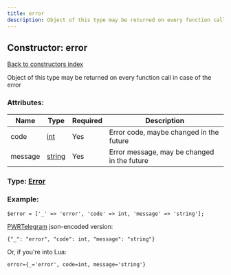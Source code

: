 ```yaml
---
title: error
description: Object of this type may be returned on every function call in case of the error
---
```

## Constructor: error  
[Back to constructors index](index.md)



Object of this type may be returned on every function call in case of the error

### Attributes:

| Name     |    Type       | Required | Description |
|----------|---------------|----------|-------------|
|code|[int](../types/int.md) | Yes|Error code, maybe changed in the future|
|message|[string](../types/string.md) | Yes|Error message, may be changed in the future|



### Type: [Error](../types/Error.md)


### Example:

```
$error = ['_' => 'error', 'code' => int, 'message' => 'string'];
```  

[PWRTelegram](https://pwrtelegram.xyz) json-encoded version:

```
{"_": "error", "code": int, "message": "string"}
```


Or, if you're into Lua:  


```
error={_='error', code=int, message='string'}

```


